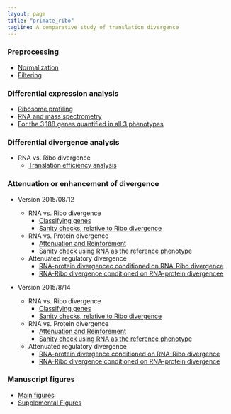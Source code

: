 ```yaml
---
layout: page
title: "primate_ribo"
tagline: A comparative study of translation divergence
---
```



### Preprocessing

* [Normalization](project/analysis/upcoming.html)
* [Filtering](project/analysis/upcoming.html)





### Differential expression analysis

* [Ribosome profiling](project/analysis/DE-ribo.html)
* [RNA and mass spectrometry](project/analysis/upcoming.html)
* [For the 3,188 genes quantified in all 3 phenotypes](project/analysis/upcoming.html)




### Differential divergence analysis

* RNA vs. Ribo divergence
    * [Translation efficiency analysis](project/analysis/compare-ribo-rna-divergence.html)




### Attenuation or enhancement of divergence

* Version 2015/08/12
    * RNA vs. Ribo divergence
        * [Classifying genes](project/analysis/compare-ribo-rna-direction.html)
        * [Sanity checks, relative to Ribo divergence](project/analysis/divergence-check-rna-ref.html)
    * RNA vs. Protein divergence
        * [Attenuation and Reinforement](project/analysis/compare-rna-pro-divergence.html)
        * [Sanity check using RNA as the reference phenotype](project/analysis/divergence-check-pro-ref-rna.html)
    * Attenuated regulatory divergence
        * [RNA-protein divergencec conditioned on RNA-Ribo divergence](project/analysis/translation_efficiency_and_protein.html)
        * [RNA-Ribo divergence conditioned on RNA-protein divergencee](project/analysis/translation_and_attenuated_protein.html)

* Version 2015/8/14
    * RNA vs. Ribo divergence 
        * [Classifying genes](project/analysis/compare-ribo-rna-direction.html)
        * [Sanity checks, relative to Ribo divergence](project/analysis/divergence-check-rna-ref.html)
    * RNA vs. Protein divergence
        * [Attenuation and Reinforement](project/analysis/compare-rna-pro-divergence.html)
        * [Sanity check using RNA as the reference phenotype](project/analysis/divergence-check-pro-ref-rna.html)
    * Attenuated regulatory divergence
        * [RNA-protein divergence conditioned on RNA-Ribo divergence](project/analysis/translation-efficiency-protein-divergence-20150814.html)
        * [RNA-Ribo divergence conditioned on RNA-protein divergence](project/analysis/translation_and_attenuated_protein_new_def.html)




### Manuscript figures

* [Main figures](upcoming.html)
* [Supplemental Figures](upcoming.html)
